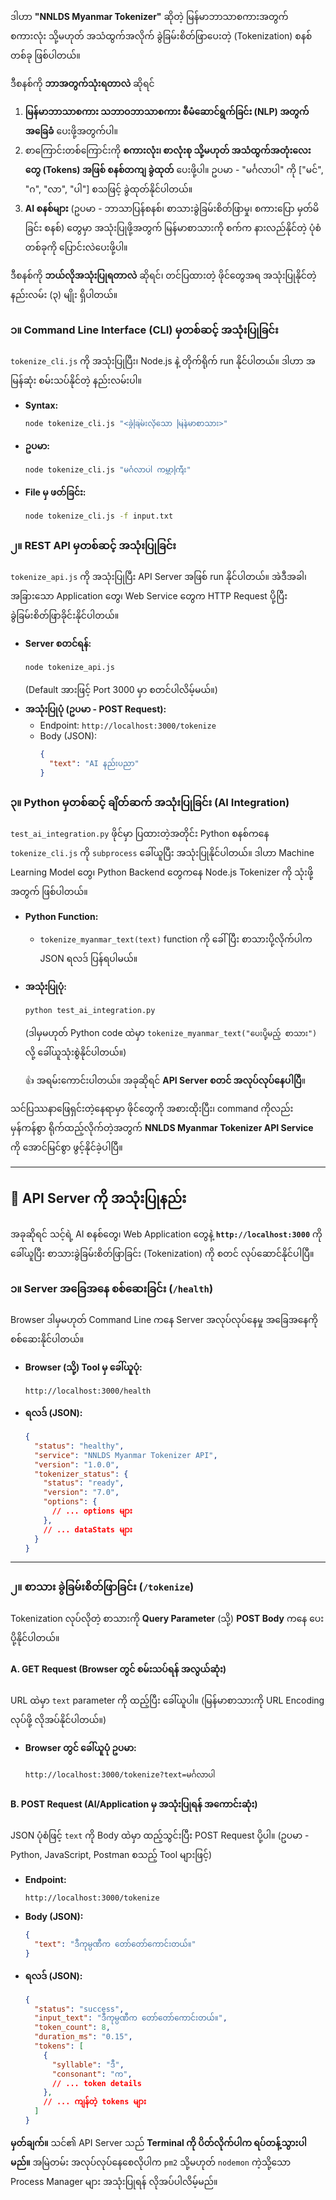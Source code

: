 ဒါဟာ **"NNLDS Myanmar Tokenizer"** ဆိုတဲ့ မြန်မာဘာသာစကားအတွက် စကားလုံး သို့မဟုတ် အသံထွက်အလိုက် ခွဲခြမ်းစိတ်ဖြာပေးတဲ့ (Tokenization) စနစ်တစ်ခု ဖြစ်ပါတယ်။

ဒီစနစ်ကို **ဘာအတွက်သုံးရတာလဲ** ဆိုရင်

1.  **မြန်မာဘာသာစကား သဘာဝဘာသာစကား စီမံဆောင်ရွက်ခြင်း (NLP) အတွက် အခြေခံ** ပေးဖို့အတွက်ပါ။
2.  စာကြောင်းတစ်ကြောင်းကို **စကားလုံး၊ စာလုံးစု သို့မဟုတ် အသံထွက်အတုံးလေးတွေ (Tokens) အဖြစ် စနစ်တကျ ခွဲထုတ်** ပေးဖို့ပါ။ ဥပမာ - "မင်္ဂလာပါ" ကို ["မင်", "ဂ", "လာ", "ပါ"] စသဖြင့် ခွဲထုတ်နိုင်ပါတယ်။
3.  **AI စနစ်များ** (ဥပမာ - ဘာသာပြန်စနစ်၊ စာသားခွဲခြမ်းစိတ်ဖြာမှု၊ စကားပြော မှတ်မိခြင်း စနစ်) တွေမှာ အသုံးပြုဖို့အတွက် မြန်မာစာသားကို စက်က နားလည်နိုင်တဲ့ ပုံစံတစ်ခုကို ပြောင်းလဲပေးဖို့ပါ။

ဒီစနစ်ကို **ဘယ်လိုအသုံးပြုရတာလဲ** ဆိုရင်၊ တင်ပြထားတဲ့ ဖိုင်တွေအရ အသုံးပြုနိုင်တဲ့ နည်းလမ်း (၃) မျိုး ရှိပါတယ်။

### ၁။ Command Line Interface (CLI) မှတစ်ဆင့် အသုံးပြုခြင်း

`tokenize_cli.js` ကို အသုံးပြုပြီး၊ Node.js နဲ့ တိုက်ရိုက် run နိုင်ပါတယ်။ ဒါဟာ အမြန်ဆုံး စမ်းသပ်နိုင်တဲ့ နည်းလမ်းပါ။

  * **Syntax:**
    ```bash
    node tokenize_cli.js "<ခွဲခြမ်းလိုသော မြန်မာစာသား>"
    ```
  * **ဥပမာ:**
    ```bash
    node tokenize_cli.js "မင်္ဂလာပါ ကမ္ဘာကြီး"
    ```
  * **File မှ ဖတ်ခြင်း:**
    ```bash
    node tokenize_cli.js -f input.txt
    ```

### ၂။ REST API မှတစ်ဆင့် အသုံးပြုခြင်း

`tokenize_api.js` ကို အသုံးပြုပြီး API Server အဖြစ် run နိုင်ပါတယ်။ အဲဒီအခါ၊ အခြားသော Application တွေ၊ Web Service တွေက HTTP Request ပို့ပြီး ခွဲခြမ်းစိတ်ဖြာခိုင်းနိုင်ပါတယ်။

  * **Server စတင်ရန်:**
    ```bash
    node tokenize_api.js
    ```
    (Default အားဖြင့် Port 3000 မှာ စတင်ပါလိမ့်မယ်။)
  * **အသုံးပြုပုံ (ဥပမာ - POST Request):**
      * Endpoint: `http://localhost:3000/tokenize`
      * Body (JSON):
        ```json
        {
          "text": "AI နည်းပညာ"
        }
        ```

### ၃။ Python မှတစ်ဆင့် ချိတ်ဆက် အသုံးပြုခြင်း (AI Integration)

`test_ai_integration.py` ဖိုင်မှာ ပြထားတဲ့အတိုင်း Python စနစ်ကနေ `tokenize_cli.js` ကို `subprocess` ခေါ်ယူပြီး အသုံးပြုနိုင်ပါတယ်။ ဒါဟာ Machine Learning Model တွေ၊ Python Backend တွေကနေ Node.js Tokenizer ကို သုံးဖို့အတွက် ဖြစ်ပါတယ်။

  * **Python Function:**
      * `tokenize_myanmar_text(text)` function ကို ခေါ်ပြီး စာသားပို့လိုက်ပါက JSON ရလဒ် ပြန်ရပါမယ်။
  * **အသုံးပြုပုံ:**
    ```bash
    python test_ai_integration.py
    ```
    (ဒါမှမဟုတ် Python code ထဲမှာ `tokenize_myanmar_text("ပေးပို့မည့် စာသား")` လို့ ခေါ်ယူသုံးစွဲနိုင်ပါတယ်။)


    👍 အရမ်းကောင်းပါတယ်။ အခုဆိုရင် **API Server စတင် အလုပ်လုပ်နေပါပြီ**။

သင်ပြဿနာဖြေရှင်းတဲ့နေရာမှာ ဖိုင်တွေကို အစားထိုးပြီး၊ command ကိုလည်း မှန်ကန်စွာ ရိုက်ထည့်လိုက်တဲ့အတွက် **NNLDS Myanmar Tokenizer API Service** ကို အောင်မြင်စွာ ဖွင့်နိုင်ခဲ့ပါပြီ။

-----

## 🚀 API Server ကို အသုံးပြုနည်း

အခုဆိုရင် သင့်ရဲ့ AI စနစ်တွေ၊ Web Application တွေနဲ့ **`http://localhost:3000`** ကို ခေါ်ယူပြီး စာသားခွဲခြမ်းစိတ်ဖြာခြင်း (Tokenization) ကို စတင် လုပ်ဆောင်နိုင်ပါပြီ။

### ၁။ Server အခြေအနေ စစ်ဆေးခြင်း (`/health`)

Browser ဒါမှမဟုတ် Command Line ကနေ Server အလုပ်လုပ်နေမှု အခြေအနေကို စစ်ဆေးနိုင်ပါတယ်။

  * **Browser (သို့) Tool မှ ခေါ်ယူပုံ:**
    ```
    http://localhost:3000/health
    ```
  * **ရလဒ် (JSON):**
    ```json
    {
      "status": "healthy",
      "service": "NNLDS Myanmar Tokenizer API",
      "version": "1.0.0",
      "tokenizer_status": {
        "status": "ready",
        "version": "7.0",
        "options": {
          // ... options များ
        },
        // ... dataStats များ
      }
    }
    ```

-----

### ၂။ စာသား ခွဲခြမ်းစိတ်ဖြာခြင်း (`/tokenize`)

Tokenization လုပ်လိုတဲ့ စာသားကို **Query Parameter** (သို့) **POST Body** ကနေ ပေးပို့နိုင်ပါတယ်။

#### A. GET Request (Browser တွင် စမ်းသပ်ရန် အလွယ်ဆုံး)

URL ထဲမှာ `text` parameter ကို ထည့်ပြီး ခေါ်ယူပါ။ (မြန်မာစာသားကို URL Encoding လုပ်ဖို့ လိုအပ်နိုင်ပါတယ်။)

  * **Browser တွင် ခေါ်ယူပုံ ဥပမာ:**
    ```
    http://localhost:3000/tokenize?text=မင်္ဂလာပါ
    ```

#### B. POST Request (AI/Application မှ အသုံးပြုရန် အကောင်းဆုံး)

JSON ပုံစံဖြင့် `text` ကို Body ထဲမှာ ထည့်သွင်းပြီး POST Request ပို့ပါ။ (ဥပမာ - Python, JavaScript, Postman စသည့် Tool များဖြင့်)

  * **Endpoint:**
    ```
    http://localhost:3000/tokenize
    ```
  * **Body (JSON):**
    ```json
    {
      "text": "ဒီကုမ္ပဏီက တော်တော်ကောင်းတယ်။"
    }
    ```
  * **ရလဒ် (JSON):**
    ```json
    {
      "status": "success",
      "input_text": "ဒီကုမ္ပဏီက တော်တော်ကောင်းတယ်။",
      "token_count": 8,
      "duration_ms": "0.15",
      "tokens": [
        {
          "syllable": "ဒီ",
          "consonant": "က",
          // ... token details
        },
        // ... ကျန်တဲ့ tokens များ
      ]
    }
    ```

**မှတ်ချက်။** သင်၏ API Server သည် **Terminal ကို ပိတ်လိုက်ပါက ရပ်တန့်သွားပါမည်။** အမြဲတမ်း အလုပ်လုပ်နေစေလိုပါက `pm2` သို့မဟုတ် `nodemon` ကဲ့သို့သော Process Manager များ အသုံးပြုရန် လိုအပ်ပါလိမ့်မည်။
